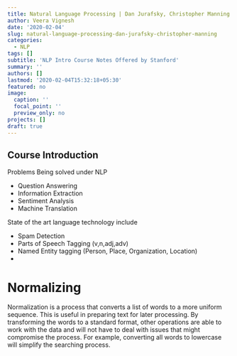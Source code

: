 ```yaml
---
title: Natural Language Processing | Dan Jurafsky, Christopher Manning
author: Veera Vignesh
date: '2020-02-04'
slug: natural-language-processing-dan-jurafsky-christopher-manning
categories:
  - NLP
tags: []
subtitle: 'NLP Intro Course Notes Offered by Stanford'
summary: ''
authors: []
lastmod: '2020-02-04T15:32:18+05:30'
featured: no
image:
  caption: ''
  focal_point: ''
  preview_only: no
projects: []
draft: true
---
```

## Course Introduction

Problems Being solved under NLP
- Question Answering
- Information Extraction
- Sentiment Analysis
- Machine Translation

State of the art language technology include
- Spam Detection
- Parts of Speech Tagging (v,n,adj,adv)
- Named Entity tagging (Person, Place, Organization, Location)
- 

# Normalizing

Normalization is a process that converts a list of words to a more uniform sequence. This is useful in preparing text for later processing. By transforming the words to a standard format, other operations are able to work with the data and will not have to deal with issues that might compromise the process. For example, converting all words to lowercase will simplify the searching process.
